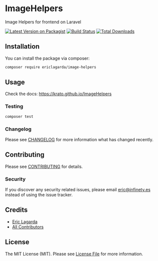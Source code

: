 # ImageHelpers

Image Helpers for frontend on Laravel

[![Latest Version on Packagist](https://img.shields.io/packagist/v/ericlagarda/image-helpers.svg?style=flat-square)](https://packagist.org/packages/ericlagarda/image-helpers)
[![Build Status](https://img.shields.io/travis/ericlagarda/image-helpers/master.svg?style=flat-square)](https://travis-ci.org/ericlagarda/image-helpers)
[![Total Downloads](https://img.shields.io/packagist/dt/ericlagarda/image-helpers.svg?style=flat-square)](https://packagist.org/packages/ericlagarda/image-helpers)



## Installation

You can install the package via composer:

```bash
composer require ericlagarda/image-helpers
```

## Usage

Check the docs: https://krato.github.io/ImageHelpers

### Testing

``` bash
composer test
```

### Changelog

Please see [CHANGELOG](CHANGELOG.md) for more information what has changed recently.

## Contributing

Please see [CONTRIBUTING](CONTRIBUTING.md) for details.

### Security

If you discover any security related issues, please email eric@infinety.es instead of using the issue tracker.

## Credits

- [Eric Lagarda](https://github.com/ericlagarda)
- [All Contributors](../../contributors)

## License

The MIT License (MIT). Please see [License File](LICENSE.md) for more information.